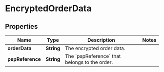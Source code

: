 

# EncryptedOrderData


## Properties

| Name | Type | Description | Notes |
|------------ | ------------- | ------------- | -------------|
|**orderData** | **String** | The encrypted order data. |  |
|**pspReference** | **String** | The &#x60;pspReference&#x60; that belongs to the order. |  |



